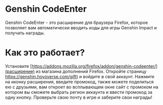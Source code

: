 # Genshin CodeEnter
Genshin CodeEnter - это расширение для браузера Firefox, которое позволяет вам автоматически вводить коды для игры Genshin Impact и получать награды.

# Как это работает?
Установите [https://addons.mozilla.org/firefox/addon/genshin-codeenter/](расширение) из магазина дополнений Firefox.
Откройте страницу [https://genshin.hoyoverse.com/gift)](https://genshin.hoyoverse.com/gift) и войдите в свой аккаунт.
Нажмите на иконку расширения, введите промокод, также можете поделиться ею с друзьями, вам откроет во всплывающем окне сайт с промоком на котором вы сможете выбрать регион аккаунта и ввести промокод за одну кнопку.
Проверьте свою почту в игре и заберите свои награды!
